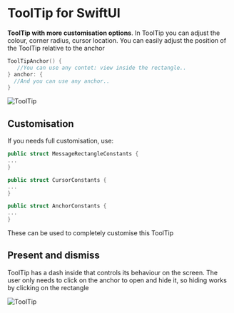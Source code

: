# ToolTip for SwiftUI

**ToolTip with more customisation options**. In ToolTip you can adjust the colour, corner radius, cursor location. You can easily adjust the position of the ToolTip relative to the anchor

```swift
ToolTipAnchor() {
   //You can use any contet: view inside the rectangle..
} anchor: {
  //And you can use any anchor..
}
```

![ToolTip](https://i.postimg.cc/BnNzvCBx/Simulator-Screenshot-i-Phone-15-Pro-2024-06-08-at-17-31-18.png)


## Customisation
If you needs full сustomisation, use: 

```swift
public struct MessageRectangleConstants {
...
}

public struct CursorConstants {
...
}

public struct AnchorConstants {
...
}
```

These can be used to completely customise this ToolTip

## Present and dismiss
ToolTip has a dash inside that controls its behaviour on the screen. The user only needs to click on the anchor to open and hide it, so hiding works by clicking on the rectangle

![ToolTip](https://i.postimg.cc/bJwFbSLK/i-Phone-15-Pro-Screen-Recording.gif)

